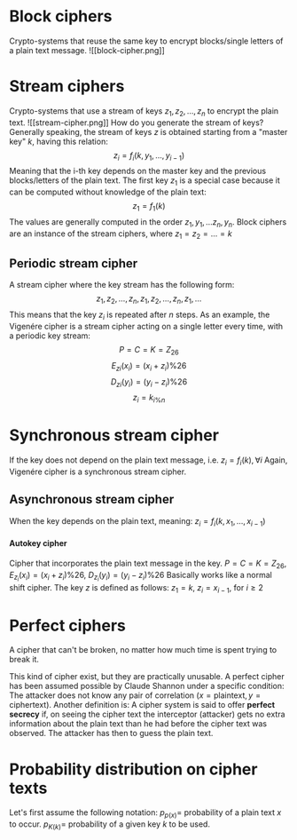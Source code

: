 # Block ciphers
Crypto-systems that reuse the same key to encrypt blocks/single letters of a plain text message.
![[block-cipher.png]]
# Stream ciphers
Crypto-systems that use a stream of keys $z_1, z_2, \dots, z_n$ to encrypt the plain text.
![[stream-cipher.png]]
How do you generate the stream of keys?
Generally speaking, the stream of keys $z$ is obtained starting from a "master key" $k$, having this relation:
$$
z_i=f_i(k, y_1, \dots, y_{i-1})
$$
Meaning that the i-th key depends on the master key and the previous blocks/letters of the plain text.
The first key $z_1$ is a special case because it can be computed without knowledge of the plain text:
$$
z_1=f_1(k)
$$
The values are generally computed in the order
$z_1, y_1, \dots z_n, y_n$.
Block ciphers are an instance of the stream ciphers, where $z_1 = z_2 = \dots = k$ 
## Periodic stream cipher
A stream cipher where the key stream has the following form:
$$
z_1, z_2, \dots, z_n, z_1, z_2, \dots, z_n, z_1, \dots
$$
This means that the key $z_i$ is repeated after $n$ steps.
As an example, the Vigenére cipher is a stream cipher acting on a single letter every time, with a periodic key stream:
$$
P=C=K=Z_{26}
$$
$$
E_{zi}(x_i)=(x_i+z_i)\%26
$$
$$
D_{zi}(y_i)=(y_i-z_i)\%26
$$
$$
z_i=k_{i\%n}
$$
# Synchronous stream cipher
If the key does not depend on the plain text message, i.e. $z_i=f_i(k), \forall i$
Again, Vigenére cipher is a synchronous stream cipher.
## Asynchronous stream cipher
When the key depends on the plain text, meaning:
$z_i=f_i(k, x_1, \dots, x_{i-1})$
#### Autokey cipher
Cipher that incorporates the plain text message in the key.
$P=C=K=Z_{26}$, $E_{z_i}(x_i)=(x_i+z_i)\%26$, $D_{z_i}(y_i)=(y_i-z_i)\%26$
Basically works like a normal shift cipher.
The key $z$ is defined as follows:
$z_1 = k$, $z_i=x_{i-1}$, for $i \ge 2$
# Perfect ciphers
A cipher that can't be broken, no matter how much time is spent trying to break it.

This kind of cipher exist, but they are practically unusable.
A perfect cipher has been assumed possible by Claude Shannon under a specific condition:
The attacker does not know any pair of correlation $(x=\text{plaintext},y=\text{ciphertext})$.
Another definition is:
A cipher system is said to offer **perfect secrecy**
if, on seeing the cipher text the interceptor (attacker) gets no extra information about the plain text than he had before the cipher text was observed.
The attacker has then to guess the plain text.

# Probability distribution on cipher texts
Let's first assume the following notation:
$p_{p(x)}=$ probability of a plain text $x$ to occur.
$p_{K(k)}=$ probability of a given key $k$ to be used.

